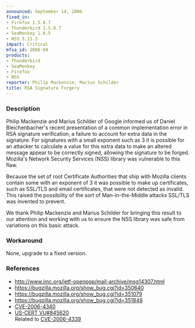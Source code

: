 ```yaml
---
announced: September 14, 2006
fixed_in:
- Firefox 1.5.0.7
- Thunderbird 1.5.0.7
- SeaMonkey 1.0.5
- NSS 3.11.3
impact: Critical
mfsa_id: 2006-60
products:
- Thunderbird
- SeaMonkey
- Firefox
- NSS
reporter: Philip Mackenzie, Marius Schilder
title: RSA Signature Forgery
---
```


<h3>Description</h3>

<p>Philip Mackenzie and Marius Schilder of Google informed us of Daniel Bleichenbacher's
recent presentation of a common implementation error in RSA signature verification,
a failure to account for extra data in the signature. For signatures with a small
exponent such as 3 it is possible for an attacker to calculate a value for this extra data to make an altered message appear to be correctly signed, allowing the signature to be forged.
Mozilla's Network Security Services (NSS) library was vulnerable to this flaw.</p>

<p>Because the set of root Certificate Authorities that ship with Mozilla clients
contain some with an exponent of 3 it was possible to make up certificates,
such as SSL/TLS and email certificates, that were not detected as invalid.
This raised the possibility of the sort of Man-in-the-Middle attacks
SSL/TLS was invented to prevent.</p>

<p>We thank Philip Mackenzie and Marius Schilder for bringing
this result to our attention and working with us to ensure the NSS library was
safe from variations on this basic attack.</p>

<h3>Workaround</h3>

<p>None, upgrade to a fixed version.</p>

<h3>References</h3>

<ul>
<li><a class="ex-ref" href="http://www.imc.org/ietf-openpgp/mail-archive/msg14307.html">
http://www.imc.org/ietf-openpgp/mail-archive/msg14307.html</a></li>
<li><a href="https://bugzilla.mozilla.org/show_bug.cgi?id=350640">
https://bugzilla.mozilla.org/show_bug.cgi?id=350640</a></li>
<li><a href="https://bugzilla.mozilla.org/show_bug.cgi?id=351079">
https://bugzilla.mozilla.org/show_bug.cgi?id=351079</a></li>
<li><a href="https://bugzilla.mozilla.org/show_bug.cgi?id=351848">
https://bugzilla.mozilla.org/show_bug.cgi?id=351848</a></li>
<li><a class="ex-ref" href="http://cve.mitre.org/cgi-bin/cvename.cgi?name=CVE-2006-4340">
CVE-2006-4340</a></li>
<li><a class="ex-ref" href="http://www.kb.cert.org/vuls/id/845620">US-CERT VU#845620</a><br/>
Related to <a class="ex-ref" href="http://cve.mitre.org/cgi-bin/cvename.cgi?name=CVE-2006-4339">
CVE-2006-4339</a></li>
</ul>



